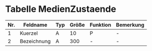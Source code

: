 # Tabelle MedienZustaende


Nr.|Feldname|Typ|Größe|Funktion|Bemerkung
--|--|--|--|--|--
1|Kuerzel|A|10|P|-
2|Bezeichnung|A|300|-|-

